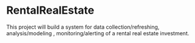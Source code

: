 # RentalRealEstate
This project will build a system for data collection/refreshing, analysis/modeling , monitoring/alerting of a rental real estate investment.
